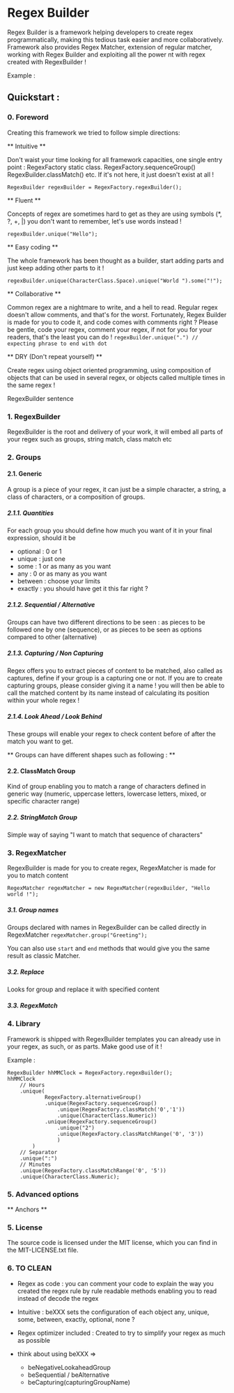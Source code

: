 # Regex Builder

Regex Builder is a framework helping developers to create regex programmatically, making this tedious task easier and more collaboratively.
Framework also provides Regex Matcher, extension of regular matcher,  working with Regex Builder and exploiting all the power nt with regex created with RegexBuilder !

Example :



## Quickstart :
### 0. Foreword

Creating this framework we tried to follow simple directions: 

** Intuitive ** 

Don't waist your time looking for all framework capacities, one single entry point : RegexFactory static class.
RegexFactory.sequenceGroup() RegexBuilder.classMatch() etc.
If it's not here, it just doesn't exist at all !

`RegexBuilder regexBuilder = RegexFactory.regexBuilder();`

** Fluent **

Concepts of regex are sometimes hard to get as they are using symbols (*, ?, +, |) you don't want to remember, let's use words instead !

`regexBuilder.unique("Hello");`


** Easy coding **

The whole framework has been thought as a builder, start adding parts and just keep adding other parts to it !

`regexBuilder.unique(CharacterClass.Space).unique("World ").some("!");`



** Collaborative **

Common regex are a nightmare to write, and a hell to read. Regular regex doesn't allow comments, and that's for the worst.
Fortunately, Regex Builder is made for you to code it, and code comes with comments right ? 
Please be gentle, code your regex, comment your regex, if not for you for your readers, that's the least you can do !
`regexBuilder.unique(".") // expecting phrase to end with dot`


** DRY (Don't repeat yourself) **

Create regex using object oriented programming, using composition of objects that can be used in several regex, or objects called multiple times in the same regex !

RegexBuilder sentence


### 1. RegexBuilder

RegexBuilder is the root and delivery of your work, it will embed all parts of your regex such as groups, string match, class match etc


### 2. Groups

#### 2.1. Generic

A group is a piece of your regex, it can just be a simple character, a string, a class of characters, or a composition of groups.


##### 2.1.1. Quantities

For each group you should define how much you want of it in your final expression, should it be 
- optional : 0 or 1
- unique : just one
- some : 1 or as many as you want
- any : 0 or as many as you want
- between : choose your limits
- exactly : you should have get it this far right ?


##### 2.1.2. Sequential / Alternative

Groups can have two different directions to be seen : as pieces to be followed one by one (sequence), or as pieces to be seen as options compared to other (alternative)

##### 2.1.3. Capturing / Non Capturing

Regex offers you to extract pieces of content to be matched, also called as captures, define if your group is a capturing one or not.
If you are to create capturing groups, please consider giving it a name ! you will then be able to call the matched content by its name instead of calculating its position within your whole regex !

##### 2.1.4. Look Ahead / Look Behind

These groups will enable your regex to check content before of after the match you want to get.



** Groups can have different shapes such as following : **

#### 2.2. ClassMatch Group
Kind of group enabling you to match a range of characters defined in generic way (numeric, uppercase letters, lowercase letters, mixed, or specific character range)

##### 2.2. StringMatch Group
Simple way of saying "I want to match that sequence of characters"

### 3. RegexMatcher

RegexBuilder is made for you to create regex, RegexMatcher is made for you to match content 

`RegexMatcher regexMatcher = new RegexMatcher(regexBuilder, "Hello world !");`


##### 3.1. Group names

Groups declared with names in RegexBuilder can be called directly in RegexMatcher
`regexMatcher.group("Greeting");`

You can also use `start` and `end` methods that would give you the same result as classic Matcher.

##### 3.2. Replace

Looks for group and replace it with specified content


##### 3.3. RegexMatch



### 4. Library
Framework is shipped with RegexBuilder templates you can already use in your regex, as such, or as parts. Make good use of it !

Example : 

```
RegexBuilder hhMMClock = RegexFactory.regexBuilder();
hhMMClock
	// Hours
	.unique(
			RegexFactory.alternativeGroup()
			.unique(RegexFactory.sequenceGroup()
				.unique(RegexFactory.classMatch('0','1'))
				.unique(CharacterClass.Numeric))
			.unique(RegexFactory.sequenceGroup()
				.unique("2")
				.unique(RegexFactory.classMatchRange('0', '3'))
				)
		)
	// Separator
	.unique(":")
	// Minutes
	.unique(RegexFactory.classMatchRange('0', '5'))
	.unique(CharacterClass.Numeric);
```

### 5. Advanced options

** Anchors **




### 5. License
The source code is licensed under the MIT license, which you can find in the MIT-LICENSE.txt file.


### 6. TO CLEAN
- Regex as code :
	you can comment your code to explain the way you created the regex rule by rule
	readable methods enabling you to read instead of decode the regex

- Intuitive : 
	beXXX sets the configuration of each object
	any, unique, some, between, exactly, optional, none ?
- Regex optimizer included :
	Created to try to simplify your regex as much as possible


- think about using beXXX => 
	- beNegativeLookaheadGroup
	- beSequential / beAlternative
	- beCapturing(capturingGroupName)
	
